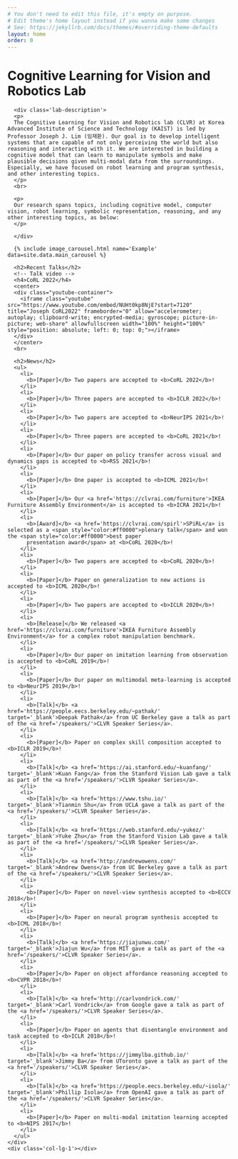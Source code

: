 ```yaml
---
# You don't need to edit this file, it's empty on purpose.
# Edit theme's home layout instead if you wanna make some changes
# See: https://jekyllrb.com/docs/themes/#overriding-theme-defaults
layout: home
order: 0
---
```


<div class='container'>
  <div class='row'>
    <div class='col-lg-1'></div>
    <div class='col-lg-10'>
      <h1><div class='lab-name-h1'>Cognitive Learning for Vision and Robotics Lab</div></h1>


      <div class='lab-description'>
      <p>
      The Cognitive Learning for Vision and Robotics lab (CLVR) at Korea Advanced Institute of Science and Technology (KAIST) is led by Professor Joseph J. Lim (임재환). Our goal is to develop intelligent systems that are capable of not only perceiving the world but also reasoning and interacting with it. We are interested in building a cognitive model that can learn to manipulate symbols and make plausible decisions given multi-modal data from the surroundings. Especially, we have focused on robot learning and program synthesis, and other interesting topics.
      </p>
      <br>

      <p>
      Our research spans topics, including cognitive model, computer vision, robot learning, symbolic representation, reasoning, and any other interesting topics, as below:
      </p>

      </div>

      {% include image_carousel.html name='Example' data=site.data.main_carousel %}

      <h2>Recent Talks</h2>
      <!-- Talk video -->
      <h4>CoRL 2022</h4>
      <center>
      <div class="youtube-container">
        <iframe class="youtube" src="https://www.youtube.com/embed/NUHt0kp8NjE?start=7120" title="Joseph CoRL2022" frameborder="0" allow="accelerometer; autoplay; clipboard-write; encrypted-media; gyroscope; picture-in-picture; web-share" allowfullscreen width="100%" height="100%" style="position: absolute; left: 0; top: 0;"></iframe>
      </div>
      </center>
      <br>

      <h2>News</h2>
      <ul>
        <li>
          <b>[Paper]</b> Two papers are accepted to <b>CoRL 2022</b>!
        </li>
        <li>
          <b>[Paper]</b> Three papers are accepted to <b>ICLR 2022</b>!
        </li>
        <li>
          <b>[Paper]</b> Two papers are accepted to <b>NeurIPS 2021</b>!
        </li>
        <li>
          <b>[Paper]</b> Three papers are accepted to <b>CoRL 2021</b>!
        </li>
        <li>
          <b>[Paper]</b> Our paper on policy transfer across visual and dynamics gaps is accepted to <b>RSS 2021</b>!
        </li>
        <li>
          <b>[Paper]</b> One paper is accepted to <b>ICML 2021</b>!
        </li>
        <li>
          <b>[Paper]</b> Our <a href='https://clvrai.com/furniture'>IKEA Furniture Assembly Environment</a> is accepted to <b>ICRA 2021</b>!
        </li>
        <li>
          <b>[Award]</b> <a href='https://clvrai.com/spirl'>SPiRL</a> is selected as a <span style="color:#ff0000">plenary talk</span> and won the <span style="color:#ff0000">best paper
          presentation award</span> at <b>CoRL 2020</b>!
        </li>
        <li>
          <b>[Paper]</b> Two papers are accepted to <b>CoRL 2020</b>!
        </li>
        <li>
          <b>[Paper]</b> Paper on generalization to new actions is accepted to <b>ICML 2020</b>!
        </li>
        <li>
          <b>[Paper]</b> Two papers are accepted to <b>ICLR 2020</b>!
        </li>
        <li>
          <b>[Release]</b> We released <a href='https://clvrai.com/furniture'>IKEA Furniture Assembly Environment</a> for a complex robot manipulation benchmark.
        </li>
        <li>
          <b>[Paper]</b> Our paper on imitation learning from observation is accepted to <b>CoRL 2019</b>!
        </li>
        <li>
          <b>[Paper]</b> Our paper on multimodal meta-learning is accepted to <b>NeurIPS 2019</b>!
        </li>
        <li>
          <b>[Talk]</b> <a href='https://people.eecs.berkeley.edu/~pathak/' target='_blank'>Deepak Pathak</a> from UC Berkeley gave a talk as part of the <a href='/speakers/'>CLVR Speaker Series</a>.
        </li>
        <li>
          <b>[Paper]</b> Paper on complex skill composition accepted to <b>ICLR 2019</b>!
        </li>
        <li>
          <b>[Talk]</b> <a href='https://ai.stanford.edu/~kuanfang/' target='_blank'>Kuan Fang</a> from the Stanford Vision Lab gave a talk as part of the <a href='/speakers/'>CLVR Speaker Series</a>.
        </li>
        <li>
          <b>[Talk]</b> <a href='https://www.tshu.io/' target='_blank'>Tianmin Shu</a> from UCLA gave a talk as part of the <a href='/speakers/'>CLVR Speaker Series</a>.
        </li>
        <li>
          <b>[Talk]</b> <a href='https://web.stanford.edu/~yukez/' target='_blank'>Yuke Zhu</a> from the Stanford Vision Lab gave a talk as part of the <a href='/speakers/'>CLVR Speaker Series</a>.
        </li>
        <li>
          <b>[Talk]</b> <a href='http://andrewowens.com/' target='_blank'>Andrew Owens</a> from UC Berkeley gave a talk as part of the <a href='/speakers/'>CLVR Speaker Series</a>.
        </li>
        <li>
          <b>[Paper]</b> Paper on novel-view synthesis accepted to <b>ECCV 2018</b>!
        </li>
        <li>
          <b>[Paper]</b> Paper on neural program synthesis accepted to <b>ICML 2018</b>!
        </li>
        <li>
          <b>[Talk]</b> <a href='https://jiajunwu.com/' target='_blank'>Jiajun Wu</a> from MIT gave a talk as part of the <a href='/speakers/'>CLVR Speaker Series</a>.
        </li>
        <li>
          <b>[Paper]</b> Paper on object affordance reasoning accepted to <b>CVPR 2018</b>!
        </li>
        <li>
          <b>[Talk]</b> <a href='http://carlvondrick.com/' target='_blank'>Carl Vondrick</a> from Google gave a talk as part of the <a href='/speakers/'>CLVR Speaker Series</a>.
        </li>
        <li>
          <b>[Paper]</b> Paper on agents that disentangle environment and task accepted to <b>ICLR 2018</b>!
        </li>
        <li>
          <b>[Talk]</b> <a href='https://jimmylba.github.io/' target='_blank'>Jimmy Ba</a> from UToronto gave a talk as part of the <a href='/speakers/'>CLVR Speaker Series</a>.
        </li>
        <li>
          <b>[Talk]</b> <a href='https://people.eecs.berkeley.edu/~isola/' target='_blank'>Phillip Isola</a> from OpenAI gave a talk as part of the <a href='/speakers/'>CLVR Speaker Series</a>.
        </li>
        <li>
          <b>[Paper]</b> Paper on multi-modal imitation learning accepted to <b>NIPS 2017</b>!
        </li>
      </ul>
    </div>
    <div class='col-lg-1'></div>
  </div>
</div>
